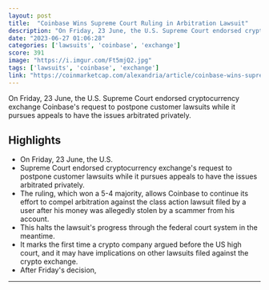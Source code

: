 ```yaml
---
layout: post
title:  "Coinbase Wins Supreme Court Ruling in Arbitration Lawsuit"
description: "On Friday, 23 June, the U.S. Supreme Court endorsed cryptocurrency exchange Coinbase's request to postpone customer lawsuits while it pursues appeals to have the issues arbitrated privately."
date: "2023-06-27 01:06:28"
categories: ['lawsuits', 'coinbase', 'exchange']
score: 391
image: "https://i.imgur.com/Ft5mjQ2.jpg"
tags: ['lawsuits', 'coinbase', 'exchange']
link: "https://coinmarketcap.com/alexandria/article/coinbase-wins-supreme-court-ruling-in-arbitration-lawsuit"
---
```


On Friday, 23 June, the U.S. Supreme Court endorsed cryptocurrency exchange Coinbase's request to postpone customer lawsuits while it pursues appeals to have the issues arbitrated privately.

## Highlights

- On Friday, 23 June, the U.S.
- Supreme Court endorsed cryptocurrency exchange's request to postpone customer lawsuits while it pursues appeals to have the issues arbitrated privately.
- The ruling, which won a 5-4 majority, allows Coinbase to continue its effort to compel arbitration against the class action lawsuit filed by a user after his money was allegedly stolen by a scammer from his account.
- This halts the lawsuit's progress through the federal court system in the meantime.
- It marks the first time a crypto company argued before the US high court, and it may have implications on other lawsuits filed against the crypto exchange.
- After Friday's decision,

---
